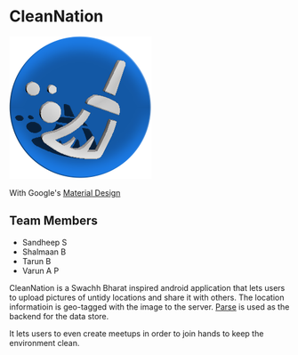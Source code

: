 # CleanNation

![Icon](https://github.com/apvarun/CleanNation/raw/master/app/src/main/res/drawable/splash_logo.png)

With Google's [Material Design](https://www.google.co.in/design/spec/material-design/introduction.html)

## Team Members
 - Sandheep S
 - Shalmaan B
 - Tarun B
 - Varun A P

CleanNation is a Swachh Bharat inspired android application that lets users to upload pictures of untidy locations and share it with others. The location informatioin is geo-tagged with the image to the server. [Parse](https://www.parse.com/) is used as the backend for the data store.

It lets users to even create meetups in order to join hands to keep the environment clean.
